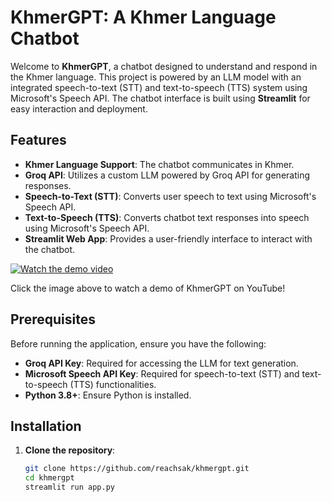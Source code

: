 # KhmerGPT: A Khmer Language Chatbot

Welcome to **KhmerGPT**, a chatbot designed to understand and respond in the Khmer language. This project is powered by an LLM model with an integrated speech-to-text (STT) and text-to-speech (TTS) system using Microsoft's Speech API. The chatbot interface is built using **Streamlit** for easy interaction and deployment.

## Features
- **Khmer Language Support**: The chatbot communicates in Khmer.
- **Groq API**: Utilizes a custom LLM powered by Groq API for generating responses.
- **Speech-to-Text (STT)**: Converts user speech to text using Microsoft's Speech API.
- **Text-to-Speech (TTS)**: Converts chatbot text responses into speech using Microsoft's Speech API.
- **Streamlit Web App**: Provides a user-friendly interface to interact with the chatbot.

[![Watch the demo video](https://img.youtube.com/vi/0ZBk8EBw6D0/0.jpg)](https://www.youtube.com/watch?v=0ZBk8EBw6D0)

Click the image above to watch a demo of KhmerGPT on YouTube!

## Prerequisites
Before running the application, ensure you have the following:

- **Groq API Key**: Required for accessing the LLM for text generation.
- **Microsoft Speech API Key**: Required for speech-to-text (STT) and text-to-speech (TTS) functionalities.
- **Python 3.8+**: Ensure Python is installed.

## Installation

1. **Clone the repository**:
   ```bash
   git clone https://github.com/reachsak/khmergpt.git
   cd khmergpt
   streamlit run app.py
